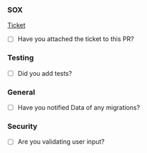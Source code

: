 ### SOX
[Ticket](######)

- [ ] Have you attached the ticket to this PR?

### Testing
- [ ] Did you add tests?

### General
- [ ] Have you notified Data of any migrations?

### Security
- [ ] Are you validating user input?
